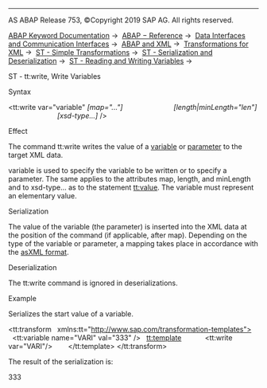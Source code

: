   

* * *

AS ABAP Release 753, ©Copyright 2019 SAP AG. All rights reserved.

[ABAP Keyword Documentation](https://help.sap.com/doc/abapdocu_753_index_htm/7.53/en-US/abenabap.htm) →  [ABAP − Reference](https://help.sap.com/doc/abapdocu_753_index_htm/7.53/en-US/abenabap_reference.htm) →  [Data Interfaces and Communication Interfaces](https://help.sap.com/doc/abapdocu_753_index_htm/7.53/en-US/abenabap_data_communication.htm) →  [ABAP and XML](https://help.sap.com/doc/abapdocu_753_index_htm/7.53/en-US/abenabap_xml.htm) →  [Transformations for XML](https://help.sap.com/doc/abapdocu_753_index_htm/7.53/en-US/abenabap_xml_trafos.htm) →  [ST - Simple Transformations](https://help.sap.com/doc/abapdocu_753_index_htm/7.53/en-US/abenabap_st.htm) →  [ST - Serialization and Deserialization](https://help.sap.com/doc/abapdocu_753_index_htm/7.53/en-US/abenst_serial_deserial.htm) →  [ST - Reading and Writing Variables](https://help.sap.com/doc/abapdocu_753_index_htm/7.53/en-US/abenst_variable_transformations.htm) → 

ST - tt:write, Write Variables

Syntax

<tt:write var="variable" *\[*map="..."*\]*
                         *\[*length*|*minLength="len"*\]*
                         *\[*xsd-type...*\]* />

Effect

The command tt:write writes the value of a [variable](https://help.sap.com/doc/abapdocu_753_index_htm/7.53/en-US/abenst_tt_variable.htm) or [parameter](https://help.sap.com/doc/abapdocu_753_index_htm/7.53/en-US/abenst_tt_parameter.htm) to the target XML data.

variable is used to specify the variable to be written or to specify a parameter. The same applies to the attributes map, length, and minLength and to xsd-type... as to the statement [tt:value](https://help.sap.com/doc/abapdocu_753_index_htm/7.53/en-US/abenst_tt_value_elementary.htm). The variable must represent an elementary value.

Serialization

The value of the variable (the parameter) is inserted into the XML data at the position of the command (if applicable, after map). Depending on the type of the variable or parameter, a mapping takes place in accordance with the [asXML format](https://help.sap.com/doc/abapdocu_753_index_htm/7.53/en-US/abenabap_xslt_asxml.htm).

Deserialization

The tt:write command is ignored in deserializations.

Example

Serializes the start value of a variable.

<tt:transform
  xmlns:tt="http://www.sap.com/transformation-templates">
  <tt:variable name="VARI" val="333" />
  <tt:template>
    <X>
      <tt:write var="VARI"/>
    </X>
  </tt:template>
</tt:transform>

The result of the serialization is:

<X>333</X>